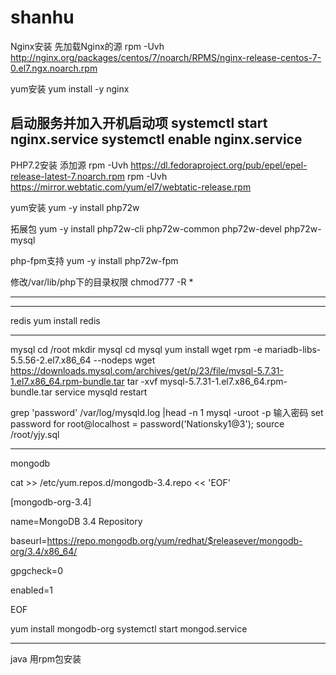 # shanhu

Nginx安装
先加载Nginx的源
rpm -Uvh http://nginx.org/packages/centos/7/noarch/RPMS/nginx-release-centos-7-0.el7.ngx.noarch.rpm

yum安装
yum install -y nginx

启动服务并加入开机启动项
systemctl start nginx.service
systemctl enable nginx.service
-------------------------------------------------------------------------------------
PHP7.2安装
添加源
rpm -Uvh https://dl.fedoraproject.org/pub/epel/epel-release-latest-7.noarch.rpm
rpm -Uvh https://mirror.webtatic.com/yum/el7/webtatic-release.rpm

yum安装
yum -y install php72w

拓展包
yum -y install php72w-cli php72w-common php72w-devel php72w-mysql

php-fpm支持
yum -y install php72w-fpm


修改/var/lib/php下的目录权限
chmod777 -R *

--------------------------------------------------------------------------------------


------------------------------------------------------------------
redis
yum install redis









---------------------------------------------------------------
mysql
cd /root
mkdir mysql
cd mysql
yum install wget
rpm -e mariadb-libs-5.5.56-2.el7.x86_64  --nodeps
wget https://downloads.mysql.com/archives/get/p/23/file/mysql-5.7.31-1.el7.x86_64.rpm-bundle.tar
tar -xvf mysql-5.7.31-1.el7.x86_64.rpm-bundle.tar
service mysqld restart

grep 'password' /var/log/mysqld.log |head -n 1
mysql -uroot -p
输入密码
set password for root@localhost = password('Nationsky1@3');
source /root/yjy.sql


----------------------------------------------
mongodb

cat >> /etc/yum.repos.d/mongodb-3.4.repo << 'EOF'

[mongodb-org-3.4]

name=MongoDB 3.4 Repository

baseurl=https://repo.mongodb.org/yum/redhat/$releasever/mongodb-org/3.4/x86_64/

gpgcheck=0

enabled=1

EOF


yum install mongodb-org
systemctl start mongod.service

----------------------------------------------------
java
用rpm包安装

